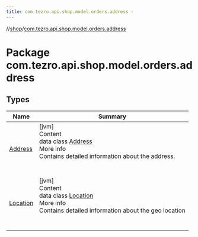 ```yaml
---
title: com.tezro.api.shop.model.orders.address -
---
```

//[shop](../../index.md)/[com.tezro.api.shop.model.orders.address](index.md)



# Package com.tezro.api.shop.model.orders.address  


## Types  
  
|  Name |  Summary | 
|---|---|
| <a name="com.tezro.api.shop.model.orders.address/Address///PointingToDeclaration/"></a>[Address](-address/index.md)| <a name="com.tezro.api.shop.model.orders.address/Address///PointingToDeclaration/"></a>[jvm]  <br>Content  <br>data class [Address](-address/index.md)  <br>More info  <br>Contains detailed information about the address.  <br><br><br>|
| <a name="com.tezro.api.shop.model.orders.address/Location///PointingToDeclaration/"></a>[Location](-location/index.md)| <a name="com.tezro.api.shop.model.orders.address/Location///PointingToDeclaration/"></a>[jvm]  <br>Content  <br>data class [Location](-location/index.md)  <br>More info  <br>Contains detailed information about the geo location  <br><br><br>|

